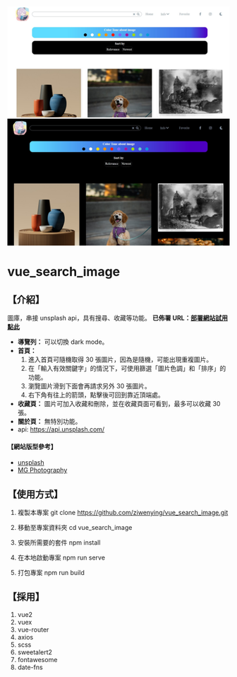 ![image](./src/assets/image/light-mode.jpg)
![image](./src/assets/image/dark-mode.jpg)

# vue_search_image

## 【介紹】

圖庫，串接 unsplash api，具有搜尋、收藏等功能。
**已佈署 URL：[部署網站試用點此](https://ziwenying.com/vue_search_image/#/homepage)**

- **導覽列：**
  可以切換 dark mode。
- **首頁：**
  1. 進入首頁可隨機取得 30 張圖片，因為是隨機，可能出現重複圖片。
  2. 在「輸入有效關鍵字」的情況下，可使用篩選「圖片色調」和「排序」的功能。
  3. 瀏覽圖片滑到下面會再請求另外 30 張圖片。
  4. 右下角有往上的箭頭，點擊後可回到靠近頂端處。
- **收藏頁：**
  圖片可加入收藏和刪除，並在收藏頁面可看到，最多可以收藏 30 張。
- **關於頁：**
  無特別功能。
- api: https://api.unsplash.com/

#### 【網站版型參考】

- [unsplash](https://unsplash.com/)
- [MG Photography](http://www.maeganguerette.com/)

## 【使用方式】

1. 複製本專案
   git clone https://github.com/ziwenying/vue_search_image.git

2. 移動至專案資料夾
   cd vue_search_image

3. 安裝所需要的套件
   npm install

4. 在本地啟動專案
   npm run serve

5. 打包專案
   npm run build

## 【採用】

1. vue2
2. vuex
3. vue-router
4. axios
5. scss
6. sweetalert2
7. fontawesome
8. date-fns
